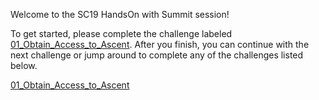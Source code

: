 Welcome to the SC19 HandsOn with Summit session!

To get started, please complete the challenge labeled [01_Obtain_Access_to_Ascent](01_Obtain_Access_to_Ascent). After you finish, you can continue with the next challenge or jump around to complete any of the challenges listed below.

[01_Obtain_Access_to_Ascent](01_Obtain_Access_to_Ascent) 
